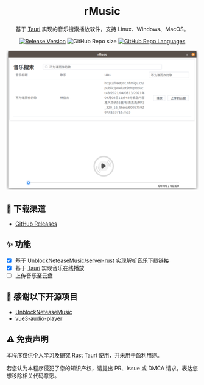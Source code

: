 <h1 align="center">rMusic</h1>

<div align="center">

基于 <a href="https://tauri.app">Tauri</a> 实现的音乐搜索播放软件，支持 Linux、Windows、MacOS。

[![Release Version](https://img.shields.io/github/v/release/EnableAsync/rMusic?style=flat-square)](https://github.com/EnableAsync/rMusic/releases/latest)
![GitHub Repo size](https://img.shields.io/github/repo-size/EnableAsync/rMusic?style=flat-square&color=3cb371)
[![GitHub Repo Languages](https://img.shields.io/github/languages/top/EnableAsync/rMusic?style=flat-square)](https://github.com/EnableAsync/rMusic/search?l=c%23)

<img src="./images/1.png" width="800" />
</div>

## 🚀 下载渠道
- [GitHub Releases](https://github.com/EnableAsync/rMusic/releases)

## ✨ 功能
- [x] 基于 [UnblockNeteaseMusic/server-rust](https://github.com/UnblockNeteaseMusic/server-rust) 实现解析音乐下载链接
- [x] 基于 [Tauri](https://tauri.app) 实现音乐在线播放
- [ ] 上传音乐至云盘

## 📄 感谢以下开源项目
- [UnblockNeteaseMusic](https://github.com/UnblockNeteaseMusic/server-rust)
- [vue3-audio-player](https://github.com/RealCoolSnow/vue3-audio-player)

## ⚠️ 免责声明

本程序仅供个人学习及研究 Rust Tauri 使用，并未用于盈利用途。

若您认为本程序侵犯了您的知识产权，请提出 PR、Issue 或 DMCA 请求，表达您想移除相关代码意愿。
